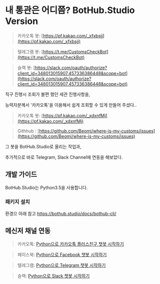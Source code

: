 # 내 통관은 어디쯤? BotHub.Studio Version

> 카카오톡 봇: [https://pf.kakao.com/_xfxbsjj](https://pf.kakao.com/_xfxbsjj)

> 텔레그램 봇: [https://t.me/CustomsCheckBot](https://t.me/CustomsCheckBot)

> 슬랙 봇: [https://slack.com/oauth/authorize?client_id=348013015907.457336386448&scope=bot](https://slack.com/oauth/authorize?client_id=348013015907.457336386448&scope=bot)

직구 진행시 조회가 불편 했던 세관 진행사항을,

능력자분께서 '카카오톡'을 이용해서 쉽게 조회할 수 있게 만들어 주셨다..
> 카카오톡 봇: [https://pf.kakao.com/_xdxnfMj](https://pf.kakao.com/_xdxnfMj)

> Githhub : [https://github.com/Beomi/where-is-my-customs/issues](https://github.com/Beomi/where-is-my-customs/issues)

그 봇을 BotHub.Studio로 올리는 작업과,

추가적으로 바로 Telegram, Slack Channel에 연동을 해보았다.



## 개발 가이드

BotHub.Studio는 Python3.5을 사용합니다.


### 패키지 설치 

환경으 아래 참고
https://bothub.studio/docs/bothub-cli/



## 메신저 채널 연동

> 카카오톡: [Python으로 카카오톡 플러스친구 챗봇 시작하기](https://medium.com/bothub-studio-ko/python%EC%9C%BC%EB%A1%9C-%EC%B9%B4%EC%B9%B4%EC%98%A4%ED%86%A1-%ED%94%8C%EB%9F%AC%EC%8A%A4%EC%B9%9C%EA%B5%AC-%EC%B1%97%EB%B4%87-%EC%8B%9C%EC%9E%91%ED%95%98%EA%B8%B0-66e364e0d764)

> 페이스북: [Python으로 Facebook 챗봇 시작하기](https://medium.com/bothub-studio-ko/python%EC%9C%BC%EB%A1%9C-facebook-%EC%B1%97%EB%B4%87-%EC%8B%9C%EC%9E%91%ED%95%98%EA%B8%B0-17d24c8b136f)

> 텔레그램: [Python으로 Telegram 챗봇 시작하기](https://medium.com/bothub-studio-ko/python%EC%9C%BC%EB%A1%9C-telegram-%EC%B1%97%EB%B4%87-%EC%8B%9C%EC%9E%91%ED%95%98%EA%B8%B0-617f222dd393)

> 슬랙: [Python으로 Slack 챗봇 시작하기](https://medium.com/bothub-studio/build-a-slack-chatbot-in-python-eadc27dea15e)
